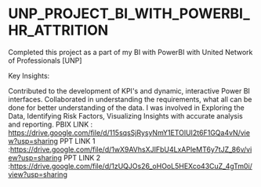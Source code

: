# UNP_PROJECT_BI_WITH_POWERBI_HR_ATTRITION
Completed this project as a part of my BI with PowerBI with United Network of Professionals [UNP]

Key Insights:

Contributed to the development of KPI's and dynamic, interactive Power BI interfaces.
Collaborated in understanding the requirements, what all can be done for better understanding of the data.
I was involved in Exploring the Data, Identifying Risk Factors, Visualizing Insights with accurate analysis and reporting.
PBIX LINK : https://drive.google.com/file/d/115sqsSjRysyNmY1ETOlUI2t6F1GQa4vN/view?usp=sharing
PPT LINK 1 :https://drive.google.com/file/d/1wX9AVhsXJIFbU4LxAPleMT6y7tJZ_86v/view?usp=sharing
PPT LINK 2 :https://drive.google.com/file/d/1zUQJOs26_oHOoL5HEXco43CuZ_4gTm0i/view?usp=sharing
